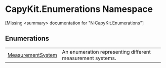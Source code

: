 # CapyKit.Enumerations Namespace


\[Missing &lt;summary&gt; documentation for "N:CapyKit.Enumerations"\]



## Enumerations
<table>
<tr>
<td><a href="T_CapyKit_Enumerations_MeasurementSystem.md">MeasurementSystem</a></td>
<td>An enumeration representing different measurement systems.</td></tr>
</table>